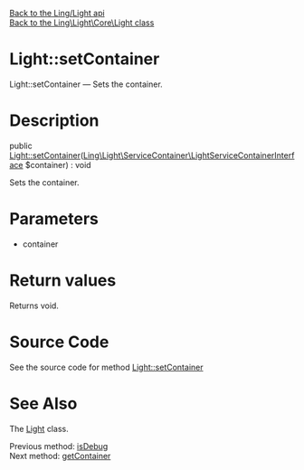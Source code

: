 [Back to the Ling/Light api](https://github.com/lingtalfi/Light/blob/master/doc/api/Ling/Light.md)<br>
[Back to the Ling\Light\Core\Light class](https://github.com/lingtalfi/Light/blob/master/doc/api/Ling/Light/Core/Light.md)


Light::setContainer
================



Light::setContainer — Sets the container.




Description
================


public [Light::setContainer](https://github.com/lingtalfi/Light/blob/master/doc/api/Ling/Light/Core/Light/setContainer.md)([Ling\Light\ServiceContainer\LightServiceContainerInterface](https://github.com/lingtalfi/Light/blob/master/doc/api/Ling/Light/ServiceContainer/LightServiceContainerInterface.md) $container) : void




Sets the container.




Parameters
================


- container

    


Return values
================

Returns void.








Source Code
===========
See the source code for method [Light::setContainer](https://github.com/lingtalfi/Light/blob/master/Core/Light.php#L175-L178)


See Also
================

The [Light](https://github.com/lingtalfi/Light/blob/master/doc/api/Ling/Light/Core/Light.md) class.

Previous method: [isDebug](https://github.com/lingtalfi/Light/blob/master/doc/api/Ling/Light/Core/Light/isDebug.md)<br>Next method: [getContainer](https://github.com/lingtalfi/Light/blob/master/doc/api/Ling/Light/Core/Light/getContainer.md)<br>

